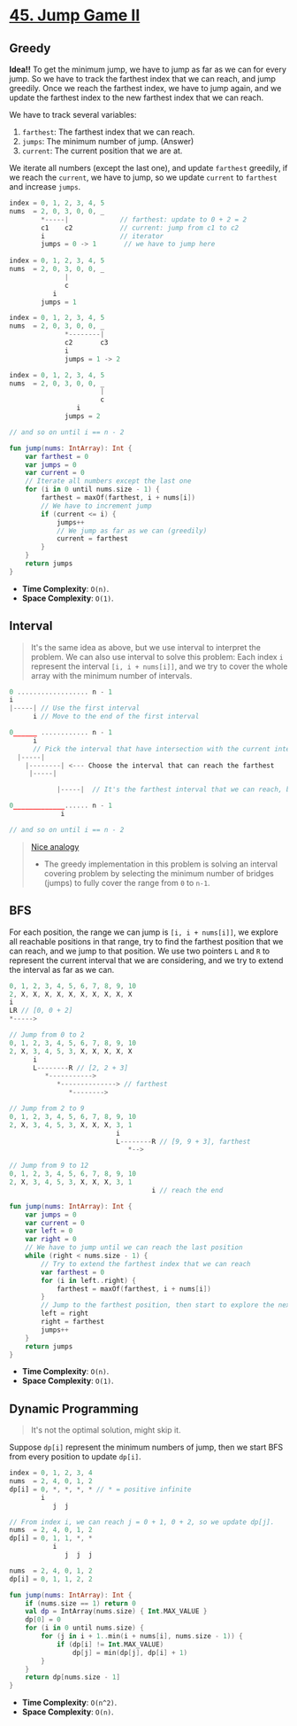 # [45. Jump Game II](https://leetcode.com/problems/jump-game-ii/)

## Greedy
**Idea!!** To get the minimum jump, we have to jump as far as we can for every jump. So we have to track the farthest index that we can reach, and jump greedily. Once we reach the farthest index, we have to jump again, and we update the farthest index to the new farthest index that we can reach. 

We have to track several variables:
1. `farthest`: The farthest index that we can reach.
2. `jumps`: The minimum number of jump. (Answer)
3. `current`: The current position that we are at.

We iterate all numbers (except the last one), and update `farthest` greedily, if we reach the `current`, we have to jump, so we update `current` to `farthest` and increase `jumps`.

```js
index = 0, 1, 2, 3, 4, 5
nums  = 2, 0, 3, 0, 0, _
        *-----|             // farthest: update to 0 + 2 = 2
        c1    c2            // current: jump from c1 to c2
        i                   // iterator
        jumps = 0 -> 1       // we have to jump here
      
index = 0, 1, 2, 3, 4, 5
nums  = 2, 0, 3, 0, 0, _
              |             
              c            
           i                  
        jumps = 1

index = 0, 1, 2, 3, 4, 5
nums  = 2, 0, 3, 0, 0, _
              *--------|             
              c2       c3            
              i                  
              jumps = 1 -> 2

index = 0, 1, 2, 3, 4, 5
nums  = 2, 0, 3, 0, 0, _
                       |             
                       c            
                 i                  
              jumps = 2

// and so on until i == n - 2
```

```kotlin
fun jump(nums: IntArray): Int {
    var farthest = 0
    var jumps = 0
    var current = 0
    // Iterate all numbers except the last one
    for (i in 0 until nums.size - 1) {
        farthest = maxOf(farthest, i + nums[i])
        // We have to increment jump
        if (current <= i) {
            jumps++
            // We jump as far as we can (greedily)
            current = farthest
        }
    }
    return jumps
}
```

* **Time Complexity**: `O(n)`.
* **Space Complexity**: `O(1)`.

## Interval
> It's the same idea as above, but we use interval to interpret the problem.
We can also use interval to solve this problem: Each index `i` represent the interval `[i, i + nums[i]]`, and we try to cover the whole array with the minimum number of intervals.


```js
0 .................. n - 1
i
|-----| // Use the first interval
      i // Move to the end of the first interval

0______ ............ n - 1
      i
      // Pick the interval that have intersection with the current interval
  |-----|
    |--------| <--- Choose the interval that can reach the farthest
     |-----|

            |-----|  // It's the farthest interval that we can reach, but we can't choose because it has no intersection with the current interval

0_____________...... n - 1
             i

// and so on until i == n - 2
```

> [Nice analogy](https://leetcode.cn/problems/jump-game-ii/solutions/2926993/tu-jie-yi-zhang-tu-miao-dong-tiao-yue-yo-h2d4/)
> * The greedy implementation in this problem is solving an interval covering problem by selecting the minimum number of bridges (jumps) to fully cover the range from `0` to `n-1`.

## BFS
For each position, the range we can jump is `[i, i + nums[i]]`, we explore all reachable positions in that range, try to find the farthest position that we can reach, and we jump to that position. We use two pointers `L` and `R` to represent the current interval that we are considering, and we try to extend the interval as far as we can.

```js
0, 1, 2, 3, 4, 5, 6, 7, 8, 9, 10
2, X, X, X, X, X, X, X, X, X, X
i
LR // [0, 0 + 2]
*----->

// Jump from 0 to 2
0, 1, 2, 3, 4, 5, 6, 7, 8, 9, 10
2, X, 3, 4, 5, 3, X, X, X, X, X
      i
      L--------R // [2, 2 + 3]
         *-----------> 
            *--------------> // farthest
               *-------->

// Jump from 2 to 9
0, 1, 2, 3, 4, 5, 6, 7, 8, 9, 10
2, X, 3, 4, 5, 3, X, X, X, 3, 1
                           i
                           L--------R // [9, 9 + 3], farthest
                              *--> 

// Jump from 9 to 12
0, 1, 2, 3, 4, 5, 6, 7, 8, 9, 10
2, X, 3, 4, 5, 3, X, X, X, 3, 1
                                    i // reach the end

```

```kotlin
fun jump(nums: IntArray): Int {
    var jumps = 0
    var current = 0
    var left = 0
    var right = 0
    // We have to jump until we can reach the last position
    while (right < nums.size - 1) {
        // Try to extend the farthest index that we can reach
        var farthest = 0
        for (i in left..right) {
            farthest = maxOf(farthest, i + nums[i])
        }
        // Jump to the farthest position, then start to explore the next interval
        left = right
        right = farthest
        jumps++
    }
    return jumps
}
```

* **Time Complexity**: `O(n)`.
* **Space Complexity**: `O(1)`.

## Dynamic Programming
> It's not the optimal solution, might skip it.

Suppose `dp[i]` represent the minimum numbers of jump, then we start BFS from every position to update `dp[i]`.

```js
index = 0, 1, 2, 3, 4
nums  = 2, 4, 0, 1, 2
dp[i] = 0, *, *, *, * // * = positive infinite
        i
           j  j

// From index i, we can reach j = 0 + 1, 0 + 2, so we update dp[j].
nums  = 2, 4, 0, 1, 2
dp[i] = 0, 1, 1, *, *
           i
              j  j  j

nums  = 2, 4, 0, 1, 2
dp[i] = 0, 1, 1, 2, 2
```

```kotlin
fun jump(nums: IntArray): Int {
    if (nums.size == 1) return 0
    val dp = IntArray(nums.size) { Int.MAX_VALUE }
    dp[0] = 0
    for (i in 0 until nums.size) {
        for (j in i + 1..min(i + nums[i], nums.size - 1)) {
            if (dp[i] != Int.MAX_VALUE)
                dp[j] = min(dp[j], dp[i] + 1)
        }
    }
    return dp[nums.size - 1]
}
```

* **Time Complexity**: `O(n^2)`.
* **Space Complexity**: `O(n)`.
